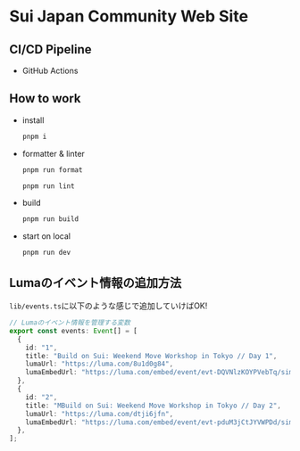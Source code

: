 # Sui Japan Community Web Site

## CI/CD Pipeline

- GitHub Actions

## How to work

- install

    ```bash
    pnpm i
    ```

- formatter & linter

    ```bash
    pnpm run format
    ```

    ```bash
    pnpm run lint
    ```

- build

    ```bash
    pnpm run build
    ```

- start on local

    ```bash
    pnpm run dev
    ```

## Lumaのイベント情報の追加方法

`lib/events.ts`に以下のような感じで追加していけばOK!

```ts
// Lumaのイベント情報を管理する変数
export const events: Event[] = [
  {
    id: "1",
    title: "Build on Sui: Weekend Move Workshop in Tokyo // Day 1",
    lumaUrl: "https://luma.com/8u1d0g84",
    lumaEmbedUrl: "https://luma.com/embed/event/evt-DQVNlzKOYPVebTq/simple",
  },
  {
    id: "2",
    title: "MBuild on Sui: Weekend Move Workshop in Tokyo // Day 2",
    lumaUrl: "https://luma.com/dtji6jfn",
    lumaEmbedUrl: "https://luma.com/embed/event/evt-pduM3jCtJYVWPDd/simple",
  },
];
```